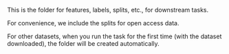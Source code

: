 This is the folder for features, labels, splits, etc., for downstream tasks.

For convenience, we include the splits for open access data.

For other datasets, when you run the task for the first time (with the dataset downloaded), the folder will be created automatically.

